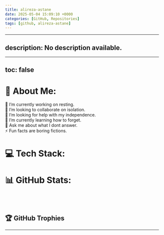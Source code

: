```yaml
---
title: alireza-astane
date: 2025-05-04 15:09:10 +0000
categories: [GitHub, Repositories]
tags: [github, alireza-astane]
---
```


---
description: No description available.
---
---
toc: false
---

# 💫 About Me:
🔭 I’m currently working on resting.<br>👯 I’m looking to collaborate on isolation.<br>🤝 I’m looking for help with my independence.<br>🌱 I’m currently learning how to forget.<br>💬 Ask me about what I dont answer.<br>⚡ Fun facts are boring fictions.


# 💻 Tech Stack:
                    
# 📊 GitHub Stats:
<br/>
<br/>


## 🏆 GitHub Trophies


---


<!-- Proudly created with GPRM ( https://gprm.itsvg.in ) -->

